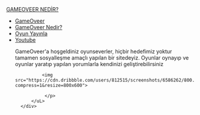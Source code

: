 
<html lang="tr">
<head>
    <meta charset="UTF-8">
    <meta http-equiv="X-UA-Compatible" content="IE=edge">
    <meta name="viewport" content="width=device-width, initial-scale=1.0">
    <link rel="stylesheet" href="style4.css">
</head>
<body>
  <div class="container">
      <div class="navbar">
          <div class="logo">
              <a href="#">GAMEOVEER NEDİR?</a>
          </div>
          <uL>
              <li><a href="index">GameOveer</a></li>
              <li><a href="index4" class="active">GameOveer Nedir?</a></li>
              <li><a href="index3">Oyun Yayınla</a></li>
              <li><a href="index2">Youtube</a></li>
              <p>GameOveer'a hoşgeldiniz oyunseverler, hiçbir hedefimiz yoktur tamamen sosyalleşme amaçlı yapılan bir sitedeyiz. Oyunlar oynayıp ve oyunlar yaratıp yapılan yorumlarla kendinizi geliştirebilirsiniz 

              <img src="https://cdn.dribbble.com/users/812515/screenshots/6586262/800.jpg?compress=1&resize=800x600">
              
               </p>
          </uL>
      </div>
  </div>

</body>
</html>

